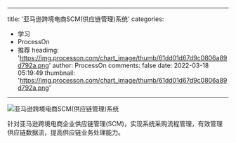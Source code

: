 
---
title: '亚马逊跨境电商SCM(供应链管理)系统'
categories: 
 - 学习
 - ProcessOn
 - 推荐
headimg: 'https://img.processon.com/chart_image/thumb/61dd01d67d9c0806a89d792a.png'
author: ProcessOn
comments: false
date: 2022-03-18 05:19:49
thumbnail: 'https://img.processon.com/chart_image/thumb/61dd01d67d9c0806a89d792a.png'
---

<div>   
<img class="thumb" alt="亚马逊跨境电商SCM(供应链管理)系统" src="https://img.processon.com/chart_image/thumb/61dd01d67d9c0806a89d792a.png" referrerpolicy="no-referrer">
<p>针对亚马逊跨境电商企业供应链管理(SCM)，实现系统采购流程管理，有效管理供应链数据流，提高供应链业务处理能力。</p>  
</div>
            